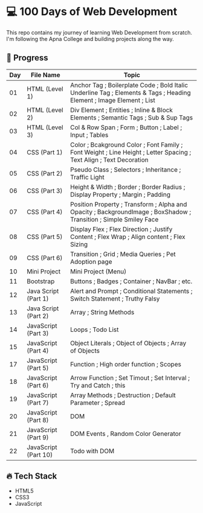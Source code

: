 # 💻 100 Days of Web Development

This repo contains my journey of learning Web Development from scratch.  
I'm following the Apna College and building projects along the way.

## 🚀 Progress

| Day | File Name | Topic |
|-----|-------|--------|
| 01  | HTML (Level 1) | Anchor Tag ; Boilerplate Code ; Bold Italic Underline Tag ; Elements & Tags ; Heading Element ; Image Element ; List |
| 02  | HTML (Level 2) | Div Element ; Entities ; Inline & Block Elements ; Semantic Tags ; Sub & Sup Tags |
| 03 | HTML (Level 3) | Col & Row Span ; Form ; Button ; Label ; Input ; Tables |
| 04 | CSS (Part 1) | Color ; Bcakground Color ; Font Family ; Font Weight ; Line Height ; Letter Spacing ; Text Align ; Text Decoration  | 
| 05 | CSS (Part 2) | Pseudo Class ; Selectors ; Inheritance ; Traffic Light |
| 06 | CSS (Part 3) | Height & Width ; Border ; Border Radius ; Display Property ; Margin ; Padding |
| 07 | CSS (Part 4) | Position Property ; Transform ; Alpha and Opacity ; BackgroundImage ; BoxShadow ; Transition ; Simple Smiley Face |
| 08 | CSS (Part 5) | Display Flex ; Flex Direction ; Justify Content ; Flex Wrap ; Align content ; Flex Sizing |
| 09 | CSS (Part 6) | Transition ; Grid ; Media Queries ; Pet Adoption page |
| 10 | Mini Project | Mini Project (Menu) |
| 11 | Bootstrap | Buttons ; Badges ; Container ;  NavBar ; etc. |
| 12 | Java Script (Part 1) | Alert and Prompt ; Conditional Statements ; Switch Statement ; Truthy Falsy |
| 13 | Java Script (Part 2) | Array ; String Methods |
| 14 | JavaScript (Part 3) | Loops ; Todo List |
| 15 | JavaScript (Part 4) | Object Literals ; Object of Objects ; Array of Objects |
| 17 | JavaScript (Part 5) | Function ; High order function ; Scopes |
| 18 | JavaScript (Part 6) | Arrow Function ; Set Timout ; Set Interval ; Try and Catch ; this |
| 19 | JavaScript (Part 7) | Array Methods ; Destruction ; Default Parameter ; Spread |
| 20 | JavaScript (Part 8) | DOM |
| 21 | JavaScript (Part 9) | DOM Events , Random Color Generator|
| 22 | JavaScript (Part 10) | Todo with DOM |
## 🔥 Tech Stack
- HTML5
- CSS3
- JavaScript
